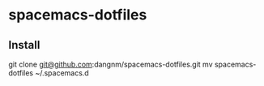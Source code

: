 # spacemacs-dotfiles
## Install
  git clone git@github.com:dangnm/spacemacs-dotfiles.git
  mv spacemacs-dotfiles ~/.spacemacs.d
